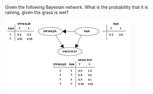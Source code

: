 Given the following Bayesian network. What is the probability that it is raining, given the grass is wet?


![question](image.png)
